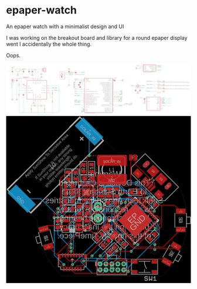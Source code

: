 # epaper-watch
An epaper watch with a minimalist design and UI

I was working on the breakout board and library for a round epaper display went I accidentally the whole thing.

Oops.

![schematic](epaper-watch-schematic.png)
![board](epaper-watch-board.png)
